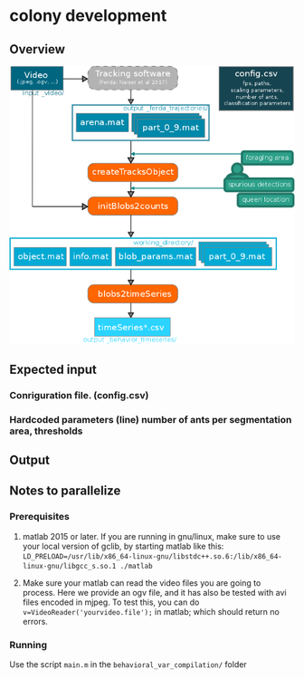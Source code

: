 # colony development
## Overview
![Repository diagram](overview.png)

## Expected input
### Conriguration file. (config.csv)
### Hardcoded parameters (line) number of ants per segmentation area, thresholds
## Output
## Notes to parallelize




### Prerequisites
1. matlab 2015 or later. If you are running in gnu/linux, make sure to use your local version of gclib, by starting matlab like this:
`LD_PRELOAD=/usr/lib/x86_64-linux-gnu/libstdc++.so.6:/lib/x86_64-linux-gnu/libgcc_s.so.1 ./matlab`

2. Make sure your matlab can read the video files you are going to process. Here we provide an ogv file, and it has also be tested with avi files encoded in mjpeg. To test this, you can do `v=VideoReader('yourvideo.file');` in matlab; which should return no errors.

### Running

Use the script `main.m` in the `behavioral_var_compilation/` folder



